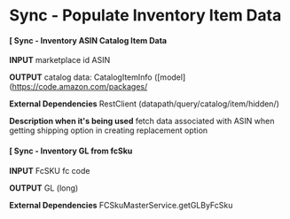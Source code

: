 
# Sync - Populate Inventory Item Data
#### [ Sync - Inventory ASIN Catalog Item Data

**INPUT**
marketplace id
ASIN

**OUTPUT**
catalog data: CatalogItemInfo ([model](https://code.amazon.com/packages/

**External Dependencies**
RestClient (datapath/query/catalog/item/hidden/)

**Description when it's being used**
fetch data associated with ASIN when getting shipping option in creating replacement option

#### [ Sync - Inventory GL from fcSku

**INPUT**
FcSKU
fc code

**OUTPUT**
GL (long)

**External Dependencies**
FCSkuMasterService.getGLByFcSku


